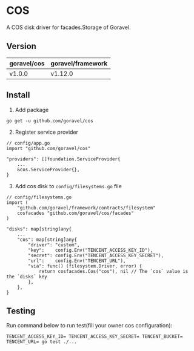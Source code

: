 # COS

A COS disk driver for facades.Storage of Goravel.

## Version

| goravel/cos  | goravel/framework    |
| ----------   | --------------       |
| v1.0.0       | v1.12.0             |

## Install

1. Add package

```
go get -u github.com/goravel/cos
```

2. Register service provider

```
// config/app.go
import "github.com/goravel/cos"

"providers": []foundation.ServiceProvider{
    ...
    &cos.ServiceProvider{},
}
```

3. Add cos disk to `config/filesystems.go` file

```
// config/filesystems.go
import (
    "github.com/goravel/framework/contracts/filesystem"
    cosfacades "github.com/goravel/cos/facades"
)

"disks": map[string]any{
    ...
    "cos": map[string]any{
        "driver": "custom",
        "key":    config.Env("TENCENT_ACCESS_KEY_ID"),
        "secret": config.Env("TENCENT_ACCESS_KEY_SECRET"),
        "url":    config.Env("TENCENT_URL"),
        "via": func() (filesystem.Driver, error) {
            return cosfacades.Cos("cos"), nil // The `cos` value is the `disks` key
        },
    },
}
```

## Testing

Run command below to run test(fill your owner cos configuration):

```
TENCENT_ACCESS_KEY_ID= TENCENT_ACCESS_KEY_SECRET= TENCENT_BUCKET= TENCENT_URL= go test ./...
```
